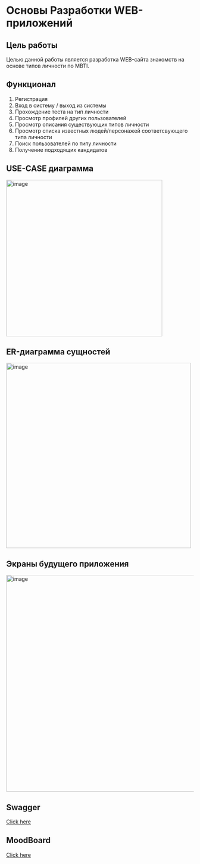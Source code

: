 # Основы Разработки WEB-приложений

## Цель работы 
Целью данной работы является разработка WEB-сайта знакомств на основе типов личности по MBTI.

## Функционал
1. Регистрация
3. Вход в систему / выход из системы
4. Прохождение теста на тип личности
5. Просмотр профилей других пользователей
6. Просмотр описания существующих типов личности
7. Просмотр списка известных людей/персонажей соответсвующего типа личности
8. Поиск пользователей по типу личности
9. Получение подходящих кандидатов

## USE-CASE диаграмма

<img width="419" alt="image" src="https://user-images.githubusercontent.com/76661573/192364543-81bbd9c8-8336-4297-8df0-01e3a9f9c015.png">

## ER-диаграмма сущностей

<img width="496" alt="image" src="https://user-images.githubusercontent.com/76661573/192372405-ce0e9b52-718b-4f7e-aceb-164720729755.png">

## Экраны будущего приложения

<img width="580" alt="image" src="https://user-images.githubusercontent.com/76661573/193444558-c53d1081-1832-4eda-aa4e-4124a4c8e823.png">

## Swagger
[Click here](https://app.swaggerhub.com/apis/lenoleuum/MBTIdeal/1.0.0)


## MoodBoard
[Click here](https://vk.com/away.php?utf=1&to=https%3A%2F%2Fpin.it%2F4lETCrI)
